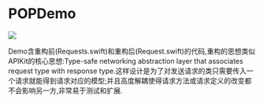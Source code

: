 # POPDemo

![](https://ws3.sinaimg.cn/large/006tNc79ly1fjxj9hq3jqj31ck0ou0um.jpg)

Demo含重构前(Requests.swift)和重构后(Request.swift)的代码,重构的思想类似APIKit的核心思想:Type-safe networking abstraction layer that associates request type with response type.这样设计是为了对发送请求的类只需要传入一个请求就能得到请求对应的模型;并且高度解耦使得请求方法或请求定义的改变都不会影响另一方,非常易于测试和扩展.

